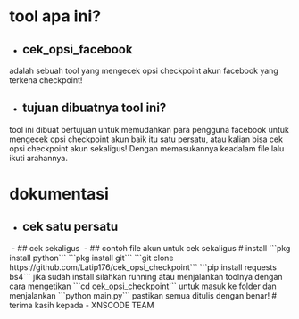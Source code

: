 # tool apa ini?
- ## cek_opsi_facebook
adalah sebuah tool yang mengecek opsi checkpoint akun facebook
yang terkena checkpoint!
- ## tujuan dibuatnya tool ini?
tool ini dibuat bertujuan untuk memudahkan para pengguna facebook
untuk mengecek opsi checkpoint akun baik itu satu persatu, atau
kalian bisa cek opsi checkpoint akun sekaligus! Dengan memasukannya
keadalam file lalu ikuti arahannya.
# dokumentasi
- ## cek satu persatu
<img src="">
- ## cek sekaligus
<img src="">
- ## contoh file akun untuk cek sekaligus
# install
```pkg install python```
```pkg install git```
```git clone https://github.com/Latip176/cek_opsi_checkpoint```
```pip install requests bs4```
jika sudah install silahkan running atau menjalankan toolnya dengan
cara mengetikan ```cd cek_opsi_checkpoint``` untuk masuk ke folder dan
menjalankan ```python main.py``` pastikan semua ditulis dengan benar!
# terima kasih kepada
- XNSCODE TEAM
